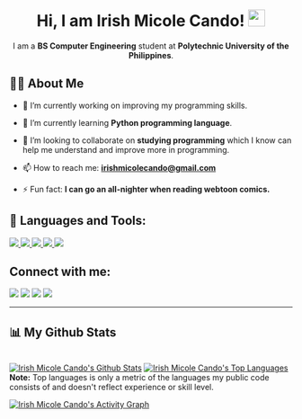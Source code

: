 <h1 align="center">Hi, I am Irish Micole Cando! <img src="https://raw.githubusercontent.com/MartinHeinz/MartinHeinz/master/wave.gif" width="30px"></h1>
<p align="center"> I am a <b>BS Computer Engineering</b> student at <b>Polytechnic University of the Philippines</b>.</p>


## 🙋‍♂️ About Me

- 🔭 I’m currently working on improving my programming skills.

- 🌱 I’m currently learning **Python programming language**.

- 👯 I’m looking to collaborate on **studying programming** which I know can help me understand and improve more in programming.

- 📫 How to reach me: **irishmicolecando@gmail.com**

- ⚡ Fun fact: **I can go an all-nighter when reading webtoon comics.**

## 🚀 Languages and Tools:

<p align="left"> 
    <a href="https://www.python.org" target="_blank"> <img src="https://img.icons8.com/color/48/000000/python.png"/> </a> 
    <a href="https://www.java.com" target="_blank"> <img src="https://img.icons8.com/color/48/000000/java-coffee-cup-logo.png"/> </a>
    <a href="https://www.w3.org/html/" target="_blank"> <img src="https://img.icons8.com/color/48/000000/html-5.png"/> </a> 
    <a href="https://www.w3schools.com/css/" target="_blank"> <img src="https://img.icons8.com/color/48/000000/css3.png"/> </a> 
    <a href="https://www.java.com" target="_blank"> <img src="https://img.icons8.com/color/48/000000/java-coffee-cup-logo.png"/> </a>
</p>

## Connect with me:
<p align="left">

<a href = "https://www.linkedin.com/in/irish-micole-cando-851714225/"><img src="https://img.icons8.com/fluent/48/000000/linkedin.png"/></a>
<a href = "https://www.facebook.com/ayreeeshcando"><img src="https://img.icons8.com/color/48/000000/facebook.png"/></a>
<a href = "https://twitter.com/ayreeeshcando"><img src="https://img.icons8.com/fluent/48/000000/twitter.png"/></a>
<a href = "https://www.instagram.com/ayreshcando/"><img src="https://img.icons8.com/fluent/48/000000/instagram-new.png"/></a>
</p>

<hr>

## 📊 My Github Stats

  <br/>
    <a href="https://github.com/irishmicoletcando/github-readme-stats"><img alt="Irish Micole Cando's Github Stats" src="https://github-readme-stats.vercel.app/api?username=irishmicoletcando&show_icons=true&count_private=true&theme=react&hide_border=true&bg_color=0D1117" /></a>
  <a href="https://github.com/irishmicoletcando/github-readme-stats"><img alt="Irish Micole Cando's Top Languages" src="https://github-readme-stats.vercel.app/api/top-langs/?username=irishmicoletcando&langs_count=8&count_private=true&layout=compact&theme=react&hide_border=true&bg_color=0D1117" /></a>
  <br/>
  <b>Note:</b> Top languages is only a metric of the languages my public code consists of and doesn't reflect experience or skill level.

<br/>

<a href="https://github.com/irishmicoletcando/github-readme-activity-graph"><img alt="Irish Micole Cando's Activity Graph" src="https://activity-graph.herokuapp.com/graph?username=irishmicoletcando&bg_color=0D1117&color=5BCDEC&line=5BCDEC&point=FFFFFF&hide_border=true" /></a>